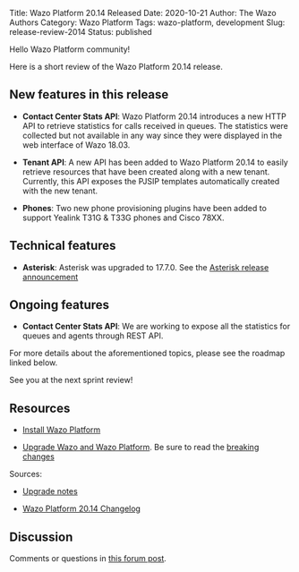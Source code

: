 Title: Wazo Platform 20.14 Released
Date: 2020-10-21
Author: The Wazo Authors
Category: Wazo Platform
Tags: wazo-platform, development
Slug: release-review-2014
Status: published

Hello Wazo Platform community!

Here is a short review of the Wazo Platform 20.14 release.

## New features in this release

* **Contact Center Stats API**: Wazo Platform 20.14 introduces a new HTTP API to retrieve statistics for calls received in queues. The statistics were collected but not available in any way since they were displayed in the web interface of Wazo 18.03.

* **Tenant API**: A new API has been added to Wazo Platform 20.14 to easily retrieve resources that have been created along with a new tenant. Currently, this API exposes the PJSIP templates automatically created with the new tenant.

* **Phones**: Two new phone provisioning plugins have been added to support Yealink T31G & T33G phones and Cisco 78XX.

## Technical features

* **Asterisk**: Asterisk was upgraded to 17.7.0. See the [Asterisk release announcement](https://www.asterisk.org/asterisk-news/asterisk-17-7-0-now-available/)

## Ongoing features

* **Contact Center Stats API**: We are working to expose all the statistics for queues and agents through REST API.

For more details about the aforementioned topics, please see the roadmap linked below.

See you at the next sprint review!

## Resources

* [Install Wazo Platform](/install)

* [Upgrade Wazo and Wazo Platform](/uc-doc/upgrade/). Be sure to read the [breaking changes](/uc-doc/upgrade/upgrade_notes#20-14)

Sources:

* [Upgrade notes](/uc-doc/upgrade/upgrade_notes#20-14)

* [Wazo Platform 20.14 Changelog](https://wazo-dev.atlassian.net/issues/?jql=project%3DWAZO%20AND%20fixVersion%3D20.14)

## Discussion

Comments or questions in [this forum post](https://wazo-platform.discourse.group/t/blog-wazo-platform-20-14-released).
